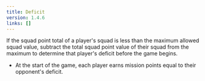 ```yaml
---
title: Deficit
version: 1.4.6
links: []
---
```


If the squad point total of a player's squad is less than the maximum allowed squad value, subtract the total squad point value of their squad from the maximum to determine that player's deficit before the game begins.

- At the start of the game, each player earns mission points equal to their opponent's deficit.
